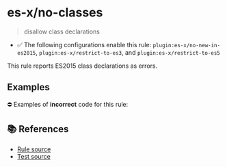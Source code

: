 # es-x/no-classes
> disallow class declarations

- ✅ The following configurations enable this rule: `plugin:es-x/no-new-in-es2015`, `plugin:es-x/restrict-to-es3`, and `plugin:es-x/restrict-to-es5`

This rule reports ES2015 class declarations as errors.

## Examples

⛔ Examples of **incorrect** code for this rule:

<eslint-playground type="bad" code="/*eslint es-x/no-classes: error */
class A {}
const B = class {}
" />

## 📚 References

- [Rule source](https://github.com/ota-meshi/eslint-plugin-es-x/blob/v5.0.0/lib/rules/no-classes.js)
- [Test source](https://github.com/ota-meshi/eslint-plugin-es-x/blob/v5.0.0/tests/lib/rules/no-classes.js)
